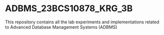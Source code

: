# ADBMS_23BCS10878_KRG_3B
This repository contains all the lab experiments and implementations related to Advanced Database Management Systems (ADBMS)
